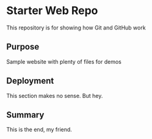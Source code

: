 # Starter Web Repo

This repository is for showing how Git and GitHub work


## Purpose

Sample website with plenty of files for demos


## Deployment

This section makes no sense.  But hey.


## Summary

This is the end, my friend.

